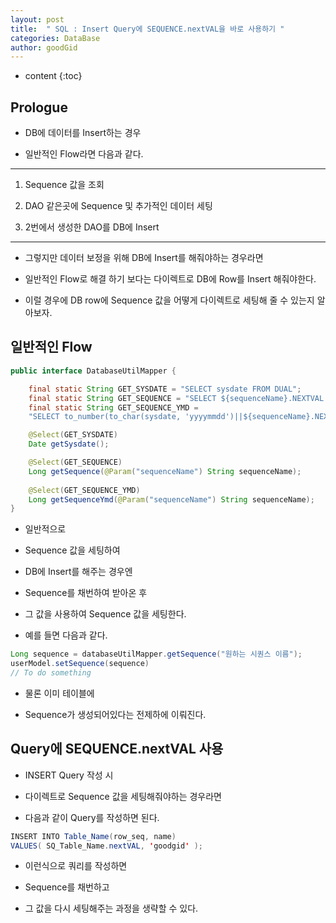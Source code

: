 ```yaml
---
layout: post
title:  " SQL : Insert Query에 SEQUENCE.nextVAL을 바로 사용하기 "
categories: DataBase
author: goodGid
---
```

* content
{:toc}

## Prologue

* DB에 데이터를 Insert하는 경우

* 일반적인 Flow라면 다음과 같다.

---

1. Sequence 값을 조회

2. DAO 같은곳에 Sequence 및 추가적인 데이터 세팅

3. 2번에서 생성한 DAO를 DB에 Insert

---

* 그렇지만 데이터 보정을 위해 DB에 Insert를 해줘야하는 경우라면

* 일반적인 Flow로 해결 하기 보다는 다이렉트로 DB에 Row를 Insert 해줘야한다.

* 이럴 경우에 DB row에 Sequence 값을 어떻게 다이렉트로 세팅해 줄 수 있는지 알아보자.
 

## 일반적인 Flow

``` java
public interface DatabaseUtilMapper {

	final static String GET_SYSDATE = "SELECT sysdate FROM DUAL";
	final static String GET_SEQUENCE = "SELECT ${sequenceName}.NEXTVAL FROM DUAL";
	final static String GET_SEQUENCE_YMD = 
	"SELECT to_number(to_char(sysdate, 'yyyymmdd')||${sequenceName}.NEXTVAL) FROM DUAL";

	@Select(GET_SYSDATE)
	Date getSysdate();

	@Select(GET_SEQUENCE)
	Long getSequence(@Param("sequenceName") String sequenceName);
	
	@Select(GET_SEQUENCE_YMD)
	Long getSequenceYmd(@Param("sequenceName") String sequenceName);
}
```

* 일반적으로 

* Sequence 값을 세팅하여

* DB에 Insert를 해주는 경우엔

* Sequence를 채번하여 받아온 후 

* 그 값을 사용하여 Sequence 값을 세팅한다.

* 예를 들면 다음과 같다.


``` java
Long sequence = databaseUtilMapper.getSequence("원하는 시퀀스 이름");
userModel.setSequence(sequence)
// To do something
```

* 물론 이미 테이블에 

* Sequence가 생성되어있다는 전제하에 이뤄진다.


## Query에 SEQUENCE.nextVAL 사용

* INSERT Query 작성 시 

* 다이렉트로 Sequence 값을 세팅해줘야하는 경우라면 

* 다음과 같이 Query를 작성하면 된다.

``` java
INSERT INTO Table_Name(row_seq, name)
VALUES( SQ_Table_Name.nextVAL, 'goodgid' );
```

* 이런식으로 쿼리를 작성하면

* Sequence를 채번하고

* 그 값을 다시 세팅해주는 과정을 생략할 수 있다.